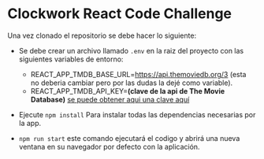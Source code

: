 # Clockwork React Code Challenge

Una vez clonado el repositorio se debe hacer lo siguiente:

- Se debe crear un archivo llamado `.env` en la raiz del proyecto con las siguientes variables de entorno:
  - REACT_APP_TMDB_BASE_URL=https://api.themoviedb.org/3 (esta no deberia cambiar pero por las dudas la dejé como variable).
  - REACT_APP_TMDB_API_KEY=**(clave de la api de The Movie Database)** [se puede obtener aqui una clave aquí](https://developers.themoviedb.org/3/getting-started/introduction)

- Ejecute `npm install` Para instalar todas las dependencias necesarias por la app.

- `npm run start` este comando ejecutará el codigo y abrirá una nueva ventana en su navegador por defecto con la aplicación.